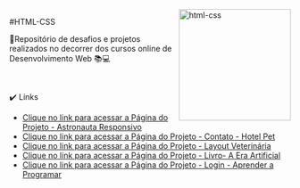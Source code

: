 <div>
  <img align="right" src="https://user-images.githubusercontent.com/94927107/202285811-12d761b8-b524-4262-8528-51114fdd0e9d.png" alt="html-css" width="200px">
</div>

#HTML-CSS

🔸Repositório de desafios e projetos realizados no decorrer dos cursos online de Desenvolvimento Web 📚💻

<br />


:heavy_check_mark: Links <a name="id04"></a>
  - [Clique no link para acessar a Página do Projeto - Astronauta Responsivo](https://helena-lujan-gomes.github.io/HTML-CSS/Astronauta%20Responsivo/index.html)
  - [Clique no link para acessar a Página do Projeto - Contato - Hotel Pet](https://helena-lujan-gomes.github.io/HTML-CSS/Contato%20-Hotel%20Pet/index.html)
  - [Clique no link para acessar a Página do Projeto - Layout Veterinária](https://helena-lujan-gomes.github.io/HTML-CSS/Layout%20Veterinaria/index.html)
  - [Clique no link para acessar a Página do Projeto - Livro- A Era Artificial](https://helena-lujan-gomes.github.io/HTML-CSS/Livro-%20A%20Era%20Artificial/index.html)
  - [Clique no link para acessar a Página do Projeto - Login - Aprender a Programar](https://helena-lujan-gomes.github.io/HTML-CSS/Login-%20Aprender%20a%20Programar/index.html)


